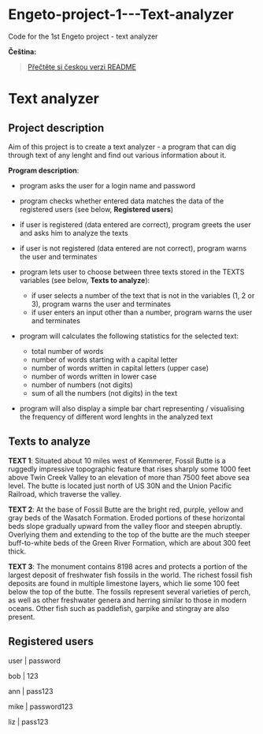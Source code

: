 # Engeto-project-1---Text-analyzer
Code for the 1st Engeto project - text analyzer

**Čeština:**  
> [Přečtěte si českou verzi README](README_cs.md)


# Text analyzer #
## Project description ##
Aim of this project is to create a text analyzer - a program that can dig through text of any lenght and find out various information about it. 

**Program description**: 
- program asks the user for a login name and password
- program checks whether entered data matches the data of the registered users (see below, **Registered users**)
- if user is registered (data entered are correct), program greets the user and asks him to analyze the texts 
- if user is not registered (data entered are not correct), program warns the user and terminates

- program lets user to choose between three texts stored in the TEXTS variables (see below, **Texts to analyze**):
    - if user selects a number of the text that is not in the variables (1, 2 or 3), program warns the user and terminates
    - if user enters an input other than a number, program warns the user and terminates

- program will calculates the following statistics for the selected text:
    - total number of words 
    - number of words starting with a capital letter 
    - number of words written in capital letters (upper case)
    - number of words written in lower case
    - number of numbers (not digits)
    - sum of all the numbers (not digits) in the text

- program will also display a simple bar chart representing / visualising the frequency of different word lenghts in the analyzed text

## Texts to analyze ## 
**TEXT 1**: Situated about 10 miles west of Kemmerer,
Fossil Butte is a ruggedly impressive
topographic feature that rises sharply
some 1000 feet above Twin Creek Valley
to an elevation of more than 7500 feet
above sea level. The butte is located just
north of US 30N and the Union Pacific Railroad,
which traverse the valley.

**TEXT 2**: At the base of Fossil Butte are the bright
red, purple, yellow and gray beds of the Wasatch
Formation. Eroded portions of these horizontal
beds slope gradually upward from the valley floor
and steepen abruptly. Overlying them and extending
to the top of the butte are the much steeper
buff-to-white beds of the Green River Formation,
which are about 300 feet thick.

**TEXT 3**: The monument contains 8198 acres and protects
a portion of the largest deposit of freshwater fish
fossils in the world. The richest fossil fish deposits
are found in multiple limestone layers, which lie some
100 feet below the top of the butte. The fossils
represent several varieties of perch, as well as
other freshwater genera and herring similar to those
in modern oceans. Other fish such as paddlefish,
garpike and stingray are also present.

## Registered users ##
user |   password

bob  |     123 

ann  |   pass123

mike | password123

liz  |   pass123




